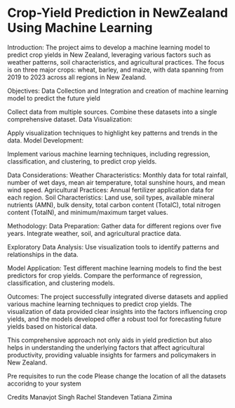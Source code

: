 # Crop-Yield Prediction in NewZealand Using Machine Learning

Introduction:
The project aims to develop a machine learning model to predict crop yields in New Zealand, leveraging various factors such as weather patterns, soil characteristics, and agricultural practices. The focus is on three major crops: wheat, barley, and maize, with data spanning from 2019 to 2023 across all regions in New Zealand.

Objectives:
Data Collection and Integration and creation of machine learning model to predict the future yield

Collect data from multiple sources.
Combine these datasets into a single comprehensive dataset.
Data Visualization:

Apply visualization techniques to highlight key patterns and trends in the data.
Model Development:

Implement various machine learning techniques, including regression, classification, and clustering, to predict crop yields.

Data Considerations:
Weather Characteristics: Monthly data for total rainfall, number of wet days, mean air temperature, total sunshine hours, and mean wind speed.
Agricultural Practices: Annual fertilizer application data for each region.
Soil Characteristics: Land use, soil types, available mineral nutrients (AMN), bulk density, total carbon content (TotalC), total nitrogen content (TotalN), and minimum/maximum target values.

Methodology:
Data Preparation:
Gather data for different regions over five years.
Integrate weather, soil, and agricultural practice data.

Exploratory Data Analysis:
Use visualization tools to identify patterns and relationships in the data.

Model Application:
Test different machine learning models to find the best predictors for crop yields.
Compare the performance of regression, classification, and clustering models.

Outcomes:
The project successfully integrated diverse datasets and applied various machine learning techniques to predict crop yields. The visualization of data provided clear insights into the factors influencing crop yields, and the models developed offer a robust tool for forecasting future yields based on historical data.

This comprehensive approach not only aids in yield prediction but also helps in understanding the underlying factors that affect agricultural productivity, providing valuable insights for farmers and policymakers in New Zealand.

Pre requisites to run the code
Please change the location of all the datasets accoridng to your system

Credits
Manavjot Singh 
Rachel Standeven 
Tatiana Zimina 
